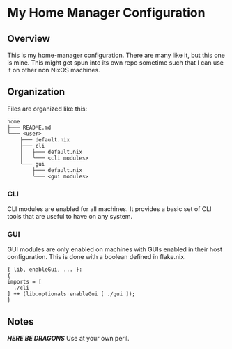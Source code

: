 # My Home Manager Configuration

## Overview

This is my home-manager configuration. There are many like it, but this one is mine. This might get spun into its own repo sometime such that I can use it on other non NixOS machines.

## Organization

Files are organized like this:

```
home
├─── README.md
╰─── <user>
    ├─── default.nix
    ├─── cli
    │   ├─── default.nix
    │   ╰─── <cli modules>
    ╰─── gui
        ├─── default.nix
        ╰─── <gui modules>
```

### CLI

CLI modules are enabled for all machines. It provides a basic set of CLI tools that are useful to have on any system.

### GUI

GUI modules are only enabled on machines with GUIs enabled in their host configuration. This is done with a boolean defined in flake.nix.

```{nix}
{ lib, enableGui, ... }:
{
imports = [
  ./cli
] ++ (lib.optionals enableGui [ ./gui ]);
}
```

## Notes

**_HERE BE DRAGONS_**
Use at your own peril.
